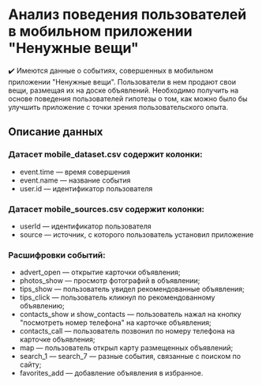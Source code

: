 # Анализ поведения пользователей в мобильном приложении "Ненужные вещи"
✔️ Имеются данные о событиях, совершенных в мобильном приложении "Ненужные вещи". Пользователи в нем продают свои вещи, размещая их на доске объявлений. Необходимо получить на основе поведения пользователей гипотезы о том, как можно было бы улучшить приложение с точки зрения пользовательского опыта.

## Описание данных
### Датасет mobile_dataset.csv содержит колонки:
- event.time — время совершения
- event.name — название события
- user.id — идентификатор пользователя<br>
### Датасет mobile_sources.csv содержит колонки:
- userId — идентификатор пользователя
- source — источник, с которого пользователь установил приложение<br>
### Расшифровки событий:
- advert_open — открытие карточки объявления;
- photos_show — просмотр фотографий в объявлении;
- tips_show — пользователь увидел рекомендованные объявления;
- tips_click — пользователь кликнул по рекомендованному объявлению;
- contacts_show и show_contacts — пользователь нажал на кнопку "посмотреть номер телефона" на карточке объявления;
- contacts_call — пользователь позвонил по номеру телефона на карточке объявления;
- map — пользователь открыл карту размещенных объявлений;
- search_1 — search_7 — разные события, связанные с поиском по сайту;
- favorites_add — добавление объявления в избранное.
